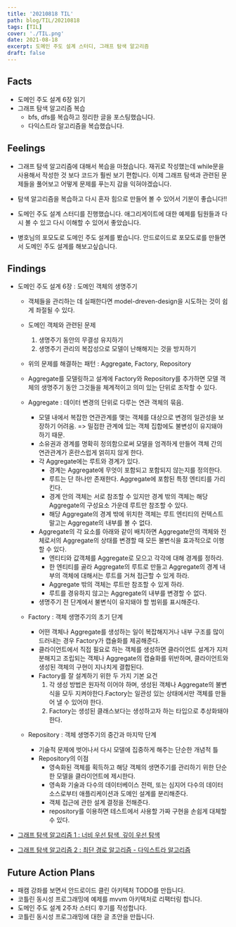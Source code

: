 ```yaml
---
title: '20210818 TIL'
path: blog/TIL/20210818
tags: [TIL]
cover: './TIL.png'
date: 2021-08-18
excerpt: 도메인 주도 설계 스터디, 그래프 탐색 알고리즘
draft: false
---
```


## Facts

- 도메인 주도 설계 6장 읽기
- 그래프 탐색 알고리즘 복습
  - bfs, dfs를 복습하고 정리한 글을 포스팅했습니다.
  - 다익스트라 알고리즘을 복습했습니다.

## Feelings

- 그래프 탐색 알고리즘에 대해서 복습을 마쳤습니다. 재귀로 작성했는데 while문을 사용해서 작성한 것 보다 코드가 훨씬 보기 편합니다. 이제 그래프 탐색과 관련된 문제들을 풀어보고 어떻게 문제를 푸는지 감을 익혀야겠습니다.

- 탐색 알고리즘을 복습하고 다시 혼자 힘으로 만들어 볼 수 있어서 기분이 좋습니다!!

- 도메인 주도 설계 스터디를 진행했습니다. 애그리게이트에 대한 예제를 팀원들과 다시 볼 수 있고 다시 이해할 수 있어서 좋았습니다.

- 병호님의 포모도로 도메인 주도 설계를 봤습니다. 안드로이드로 포모도로를 만들면서 도메인 주도 설계를 해보고싶습니다.

## Findings

- 도메인 주도 설계 6장 : 도메인 객체의 생명주기

  - 객체들을 관리하는 데 실패한다면 model-dreven-design을 시도하는 것이 쉽게 좌절될 수 있다.
  - 도메인 객체와 관련된 문제
    1. 생명주기 동안의 무결성 유지하기
    2. 생명주기 관리의 복잡성으로 모델이 난해해지는 것을 방지하기
  - 위의 문제를 해결하는 패턴 : Aggregate, Factory, Repository
  - Aggregate를 모델링하고 설계에 Factory와 Repository를 추가하면 모델 객체의 생명주기 동안 그것들을 체계적이고 의미 있는 단위로 조작할 수 있다.

  - Aggregate : 데이터 변경의 단위로 다루는 연관 객체의 묶음.

    - 모델 내에서 복잡한 연관관계를 맺는 객체를 대상으로 변경의 일관성을 보장하기 어려움. => 밀접한 관계에 있는 객체 집합에도 불변성이 유지돼야 하기 때문.
    - 소유권과 경계를 명확히 정의함으로써 모델을 엄격하게 만들어 객체 간의 연관관계가 혼란스럽게 얽히지 않게 한다.
    - 각 Aggregate에는 루트와 경계가 있다.
      - 경계는 Aggregate에 무엇이 포함되고 포함되지 않는지를 정의한다.
      - 루트는 단 하나만 존재한다. Aggregate에 포함된 특정 엔티티를 가리킨다.
      - 경계 안의 객체는 서로 참조할 수 있지만 경계 밖의 객체는 해당 Aggregate의 구성요소 가운데 루트만 참조할 수 있다.
      - 해당 Aggregate의 경계 밖에 위치한 객체는 루트 엔티티의 컨텍스트 말고는 Aggregate의 내부를 볼 수 없다.
    - Aggregate의 각 요소를 아래와 같이 배치하면 Aggregate안의 객체와 전체로서의 Aggregate의 상태를 변경할 때 모든 불변식을 효과적으로 이행할 수 있다.
      - 엔티티와 값객체를 Aggregate로 모으고 각각에 대해 경계를 정하라.
      - 한 엔티티를 골라 Aggregate의 루트로 만들고 Aggregate의 경계 내부의 객체에 대해서는 루트를 거쳐 접근할 수 있게 하라.
      - Aggregate 밖의 객체는 루트만 참조할 수 있게 하라.
      - 루트를 경유하지 않고는 Aggregate의 내부를 변경할 수 없다.
    - 생명주기 전 단계에서 불변식이 유지돼야 할 범위를 표시해준다.

  - Factory : 객체 생명주기의 초기 단계

    - 어떤 객체나 Aggregate를 생성하는 일이 복잡해지거나 내부 구조를 많이 드러내는 경우 Factory가 캡슐화를 제공해준다.
    - 클라이언트에서 직접 필요로 하는 객체를 생성하면 클라이언트 설계가 지저분해지고 조립되는 객체나 Aggregate의 캡슐화를 위반하며, 클라이언트와 생성된 객체의 구현이 지나치게 결합된다.
    - Factory를 잘 설계하기 위한 두 가지 기본 요건
      1. 각 생성 방법은 원자적 이어야 하며, 생성된 객체나 Aggregate의 불변식을 모두 지켜야한다.Factory는 일관성 있는 상태에서만 객체를 만들어 낼 수 있어야 한다.
      2. Factory는 생성된 클래스보다는 생성하고자 하는 타입으로 추상화돼야 한다.

  - Repository : 객체 생명주기의 중간과 마지막 단계
    - 기술적 문제에 벗어나서 다시 모델에 집중하게 해주는 단순한 개념적 틀
    - Repository의 이점
      - 영속화된 객체를 획득하고 해당 객체의 생면주기를 관리하기 위한 단순한 모델을 클라이언트에 제시한다.
      - 영속화 기술과 다수의 데이터베이스 전력, 또는 심지어 다수의 데이터 소스로부터 애플리케이션과 도메인 설계를 분리해준다.
      - 객체 접근에 관한 설계 결정을 전해준다.
      - repository를 이용하면 테스트에서 사용할 가짜 구현을 손쉽게 대체할 수 있다.

- [그래프 탐색 알고리즘 1 : 너비 우선 탐색, 깊이 우선 탐색](https://hyejineee.github.io/blog/graph-search-algorithm1)

- [그래프 탐색 알고리즘 2 : 최단 경로 알고리즘 - 다익스트라 알고리즘](https://hyejineee.github.io/blog/graph-search-algorithm2)

## Future Action Plans

- 패캠 강좌를 보면서 안드로이드 클린 아키텍처 TODO를 만듭니다.
- 코틀린 동시성 프로그래밍에 예제를 mvvm 아키텍처로 리팩터링 합니다.
- 도메인 주도 설계 2주차 스터디 후기를 작성합니다.
- 코틀린 동시성 프로그래밍에 대한 글 초안을 만듭니다.
